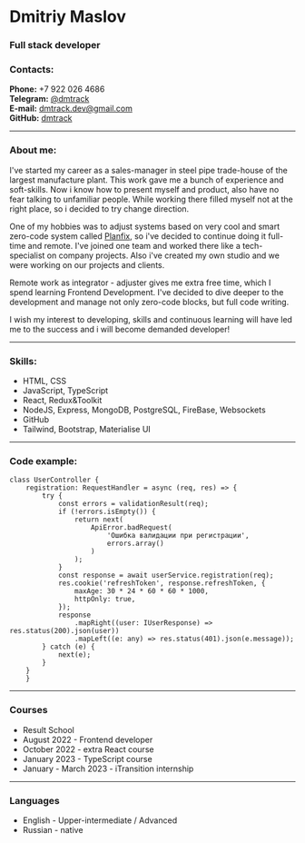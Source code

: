 # Dmitriy Maslov

### Full stack developer

### **Contacts:**

**Phone:** +7 922 026 4686\
**Telegram:** [@dmtrack](https://t.me/dmtrack)\
**E-mail:** [dmtrack.dev@gmail.com](mailto:dmtrack.dev@gmail.com)\
**GitHub:** [dmtrack](https://github.com/dmtrack)

---

### **About me:**

I've started my career as a sales-manager in steel pipe trade-house of the largest manufacture plant. This work gave me a bunch of experience and soft-skills.
Now i know how to present myself and product, also have no fear talking to unfamiliar people. While working there filled myself not at the right place, so i decided to try change direction.

One of my hobbies was to adjust systems based on very cool and smart zero-code system called [Planfix](www.planfix.com), so i've decided to continue doing it full-time and remote. I've joined one team and worked there like a tech-specialist on company projects. Also i've created my own studio and we were working on our projects and clients.

Remote work as integrator - adjuster gives me extra free time, which I spend learning Frontend Development. I've decided to dive deeper to the development and manage not only zero-code blocks, but full code writing.

I wish my interest to developing, skills and continuous learning will have led me to the success and i will become demanded developer!

---

### **Skills:**

-   HTML, CSS
-   JavaScript, TypeScript
-   React, Redux&Toolkit
-   NodeJS, Express, MongoDB, PostgreSQL, FireBase, Websockets
-   GitHub
-   Tailwind, Bootstrap, Materialise UI

---

### **Code example:**

```
class UserController {
    registration: RequestHandler = async (req, res) => {
        try {
            const errors = validationResult(req);
            if (!errors.isEmpty()) {
                return next(
                    ApiError.badRequest(
                        'Ошибка валидации при регистрации',
                        errors.array()
                    )
                );
            }
            const response = await userService.registration(req);
            res.cookie('refreshToken', response.refreshToken, {
                maxAge: 30 * 24 * 60 * 60 * 1000,
                httpOnly: true,
            });
            response
                .mapRight((user: IUserResponse) => res.status(200).json(user))
                .mapLeft((e: any) => res.status(401).json(e.message));
        } catch (e) {
            next(e);
        }
    }
    }
```

---

### **Courses**

-   Result School
-   August 2022 - Frontend developer
-   October 2022 - extra React course
-   January 2023 - TypeScript course
-   January - March 2023 - iTransition internship

---

### **Languages**

-   English - Upper-intermediate / Advanced
-   Russian - native
